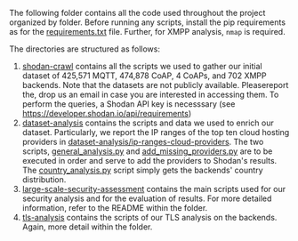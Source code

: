 The following folder contains all the code used throughout the project organized by folder. Before running any scripts, install the pip requirements as for the [requirements.txt](requirements.txt) file. Further, for XMPP analysis, `nmap` is required.

The directories are structured as follows:

1. [shodan-crawl](shodan-crawl) contains all the scripts we used to gather our initial dataset of 425,571 MQTT, 474,878 CoAP, 4 CoAPs, and 702 XMPP backends. Note that the datasets are not publicly available. Pleasereport the, drop us an email in case you are interested in accessing them. To perform the queries, a Shodan API key is necesssary (see https://developer.shodan.io/api/requirements)
2. [dataset-analysis](dataset-analysis) contains the scripts and data we used to enrich our dataset. Particularly, we report the IP ranges of the top ten cloud hosting providers in [dataset-analysis/ip-ranges-cloud-providers](dataset-analysis/ip-ranges-cloud-providers). The two scripts, [general_analysis.py](dataset-analysis/general_analysis.py) and [add_missing_providers.py](dataset-analysis/add_missing_providers.py) are to be executed in order and serve to add the providers to Shodan's results. The [country_analysis.py](dataset-analysis/country_analysis.py) script simply gets the backends' country distribution.
3. [large-scale-security-assessment](large-scale-security-assessment) contains the main scripts used for our security analysis and for the evaluation of results. For more detailed information, refer to the README within the folder.
4. [tls-analysis](tls-analysis) contains the scripts of our TLS analysis on the backends. Again, more detail within the folder.